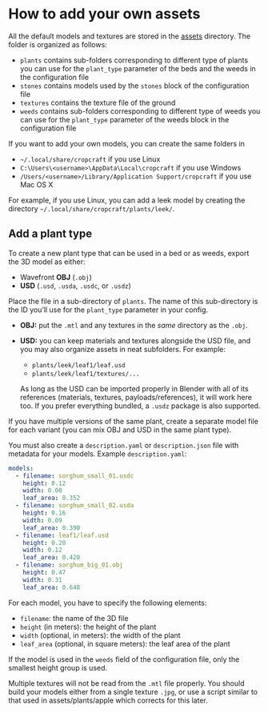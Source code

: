 # How to add your own assets

All the default models and textures are stored in the [assets](assets) directory.
The folder is organized as follows:

* `plants` contains sub-folders corresponding to different type of plants you can use for the
  `plant_type` parameter of the beds and the weeds in the configuration file
* `stones` contains models used by the `stones` block of the configuration file
* `textures` contains the texture file of the ground
* `weeds` contains sub-folders corresponding to different type of weeds you can use for the
  `plant_type` parameter of the weeds block in the configuration file

If you want to add your own models, you can create the same folders in

* `~/.local/share/cropcraft` if you use Linux
* `C:\Users\<username>\AppData\Local\cropcraft` if you use Windows
* `/Users/<username>/Library/Application Support/cropcraft` if you use Mac OS X

For example, if you use Linux, you can add a leek model by creating the directory 
`~/.local/share/cropcraft/plants/leek/`.


## Add a plant type

To create a new plant type that can be used in a bed or as weeds, export the 3D model as either:

- Wavefront **OBJ** (`.obj`)
- **USD** (`.usd`, `.usda`, `.usdc`, or `.usdz`)

Place the file in a sub-directory of `plants`. The name of this sub-directory is the ID you’ll use for the `plant_type` parameter in your config.

- **OBJ:** put the `.mtl` and any textures in the *same* directory as the `.obj`.
- **USD:** you can keep materials and textures alongside the USD file, and you may also organize assets in neat subfolders. For example:
  - `plants/leek/leaf1/leaf.usd`
  - `plants/leek/leaf1/textures/...`
  
  As long as the USD can be imported properly in Blender with all of its references (materials, textures, payloads/references), it will work here too. If you prefer everything bundled, a `.usdz` package is also supported.

If you have multiple versions of the same plant, create a separate model file for each variant (you can mix OBJ and USD in the same plant type).

You must also create a `description.yaml` or `description.json` file with metadata for your models. Example `description.yaml`:

```yaml
models:
  - filename: sorghum_small_01.usdc
    height: 0.12
    width: 0.08
    leaf_area: 0.352
  - filename: sorghum_small_02.usda
    height: 0.16
    width: 0.09
    leaf_area: 0.390
  - filename: leaf1/leaf.usd
    height: 0.20
    width: 0.12
    leaf_area: 0.420
  - filename: sorghum_big_01.obj
    height: 0.47
    width: 0.31
    leaf_area: 0.648
```


For each model, you have to specify the following elements:

* `filename`: the name of the 3D file
* `height` (in meters): the height of the plant
* `width` (optional, in meters): the width of the plant
* `leaf_area` (optional, in square meters): the leaf area of the plant

If the model is used in the `weeds` field of the configuration file, only the smallest height group
is used.

Multiple textures will not be read from the `.mtl` file properly. You should build your models either from a single texture `.jpg`, or use a script similar to that used in assets/plants/apple which corrects for this later.